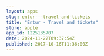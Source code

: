 ```yaml
---
layout: apps
slug: entur---travel-and-tickets
title: "Entur - Travel and tickets"
store: apple
app_id: 1225135707
date: 2024-11-22T09:37:54Z
published: 2017-10-16T11:36:00Z
---
```

